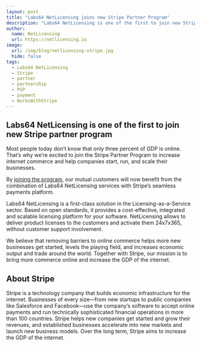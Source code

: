 ```yaml
---
layout: post
title: "Labs64 NetLicensing joins new Stripe Partner Program"
description: "Labs64 NetLicensing is one of the first to join new Stripe partner program"
author:
  name: NetLicensing
  url: https://netlicensing.io
image:
  url: /img/blog/netlicensing-stripe.jpg
  hide: false
tags:
  - Labs64 NetLicensing
  - Stripe
  - partner
  - partnership
  - PSP
  - payment
  - WorksWithStripe
---
```


## Labs64 NetLicensing is one of the first to join new Stripe partner program

Most people today don’t know that only three percent of GDP is online. That’s why we’re excited to join the Stripe Partner Program to increase internet commerce and help companies start, run, and scale their businesses.

By <a title="Stripe Partner Program" href="https://stripe.com/works-with/labs64" target="_blank" rel="nofollow">joining the program</a>, our mutual customers will now benefit from the combination of Labs64 NetLicensing services with Stripe’s seamless payments platform.

Labs64 NetLicensing is a first-class solution in the Licensing-as-a-Service sector. Based on open standards, it provides a cost-effective, integrated and scalable licensing platform for your software. NetLicensing allows to deliver product licenses to the customers and activate them 24x7x365, without customer support involvement.

We believe that removing barriers to online commerce helps more new businesses get started, levels the playing field, and increases economic output and trade around the world. Together with Stripe, our mission is to bring more commerce online and increase the GDP of the internet.

## About Stripe

Stripe is a technology company that builds economic infrastructure for the internet. Businesses of every size—from new startups to public companies like Salesforce and Facebook—use the company’s software to accept online payments and run technically sophisticated financial operations in more than 100 countries. Stripe helps new companies get started and grow their revenues, and established businesses accelerate into new markets and launch new business models. Over the long term, Stripe aims to increase the GDP of the internet.
